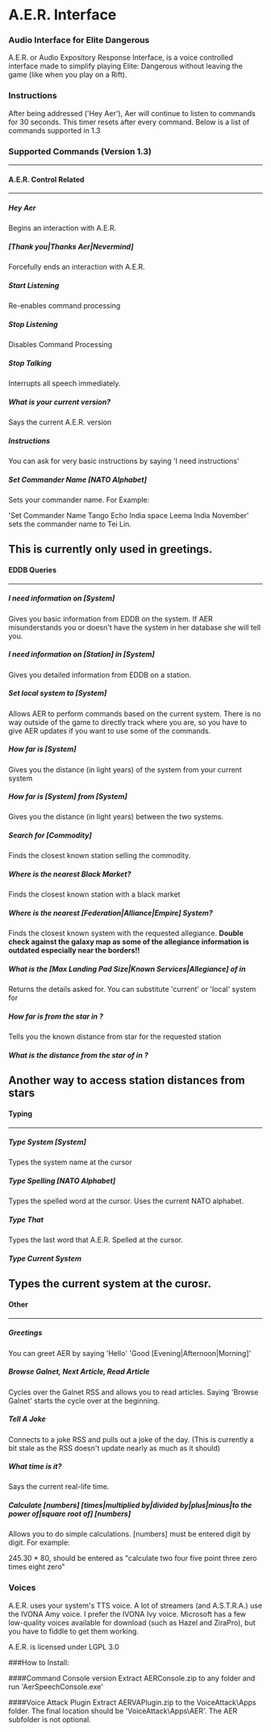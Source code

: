 # A.E.R. Interface
### Audio Interface for Elite Dangerous

A.E.R. or Audio Expository Response Interface, is a voice controlled interface made to simplify playing Elite: Dangerous without leaving the game (like when you play on a Rift).

### Instructions

After being addressed ('Hey Aer'), Aer will continue to listen to commands for 30 seconds. This timer resets after every command. Below is a list of commands supported in 1.3

### Supported Commands (Version 1.3)
---
#### A.E.R. Control Related
---
##### Hey Aer
Begins an interaction with A.E.R.

##### [Thank you|Thanks Aer|Nevermind]
Forcefully ends an interaction with A.E.R.

##### Start Listening
Re-enables command processing

##### Stop Listening
Disables Command Processing

##### Stop Talking
Interrupts all speech immediately.

##### What is your current version?
Says the current A.E.R. version

##### Instructions
You can ask for very basic instructions by saying 'I need instructions'

##### Set Commander Name [NATO Alphabet]
Sets your commander name. For Example:

'Set Commander Name Tango Echo India space Leema India November' sets the commander name to Tei Lin.

This is currently only used in greetings.
---
#### EDDB Queries
---
##### I need information on [System]
Gives you basic information from EDDB on the system. If AER misunderstands you or doesn't have the system in her database she will tell you.

##### I need information on [Station] in [System]
Gives you detailed information from EDDB on a station.

##### Set local system to [System]
Allows AER to perform commands based on the current system. There is no way outside of the game to directly track where you are, so you have to give AER updates if you want to use some of the commands.

##### How far is [System]
Gives you the distance (in light years) of the system from your current system

##### How far is [System] from [System]
Gives you the distance (in light years) between the two systems.

##### Search for [Commodity]
Finds the closest known station selling the commodity.

##### Where is the nearest Black Market?
Finds the closest known station with a black market

##### Where is the nearest [Federation|Alliance|Empire] System?
Finds the closest known system with the requested allegiance. **Double check against the galaxy map as some of the allegiance information is outdated especially near the borders!!**

##### What is the [Max Landing Pad Size|Known Services|Allegiance] of <station> in <system>
Returns the details asked for. You can substitute 'current' or 'local' system for <system>

##### How far is <station> from the star in <system>?
Tells you the known distance from star for the requested station

##### What is the distance from the star of <station> in <system>?
Another way to access station distances from stars
---
#### Typing
---
##### Type System [System]
Types the system name at the cursor

##### Type Spelling [NATO Alphabet]
Types the spelled word at the cursor. Uses the current NATO alphabet.

##### Type That
Types the last word that A.E.R. Spelled at the cursor.

##### Type Current System
Types the current system at the curosr.
---
#### Other
---
##### Greetings
You can greet AER by saying 'Hello' 'Good [Evening|Afternoon|Morning]'

##### Browse Galnet, Next Article, Read Article
Cycles over the Galnet RSS and allows you to read articles. Saying 'Browse Galnet' starts the cycle over at the beginning.

##### Tell A Joke
Connects to a joke RSS and pulls out a joke of the day. (This is currently a bit stale as the RSS doesn't update nearly as much as it should)

##### What time is it?
Says the current real-life time.

##### Calculate [numbers] [times|multiplied by|divided by|plus|minus|to the power of|square root of] [numbers]
Allows you to do simple calculations. [numbers] must be entered digit by digit. For example:

  245.30 * 80, should be entered as "calculate two four five point three zero times eight zero"



### Voices
A.E.R. uses your system's TTS voice. A lot of streamers (and A.S.T.R.A.) use the IVONA Amy voice. I prefer the IVONA Ivy voice. Microsoft has a few low-quality voices available for download (such as Hazel and ZiraPro), but you have to fiddle to get them working. 

A.E.R. is licensed under LGPL 3.0

###How to Install:
  
####Command Console version 
Extract AERConsole.zip to any folder and run 'AerSpeechConsole.exe'
  
####Voice Attack Plugin 
Extract AERVAPlugin.zip to the VoiceAttack\Apps folder.
The final location should be 'VoiceAttack\Apps\AER'. The AER subfolder is not optional.
